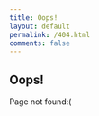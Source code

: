```yaml
---
title: Oops!
layout: default
permalink: /404.html
comments: false
---
```


<section class="intro">
  <div class="container">
    <h1 class="lead">Oops!</h1>
    <p class="lead">Page not found:(</p>
  </div>
</section>
